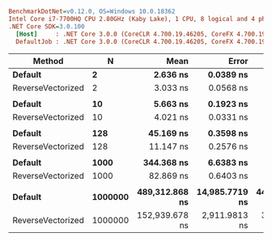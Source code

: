 ``` ini

BenchmarkDotNet=v0.12.0, OS=Windows 10.0.18362
Intel Core i7-7700HQ CPU 2.80GHz (Kaby Lake), 1 CPU, 8 logical and 4 physical cores
.NET Core SDK=3.0.100
  [Host]     : .NET Core 3.0.0 (CoreCLR 4.700.19.46205, CoreFX 4.700.19.46214), X64 RyuJIT
  DefaultJob : .NET Core 3.0.0 (CoreCLR 4.700.19.46205, CoreFX 4.700.19.46214), X64 RyuJIT


```
|            Method |       N |           Mean |          Error |         StdDev | Ratio | RatioSD |
|------------------ |-------- |---------------:|---------------:|---------------:|------:|--------:|
|           **Default** |       **2** |       **2.636 ns** |      **0.0389 ns** |      **0.0325 ns** |  **1.00** |    **0.00** |
| ReverseVectorized |       2 |       3.033 ns |      0.0568 ns |      0.0531 ns |  1.15 |    0.03 |
|                   |         |                |                |                |       |         |
|           **Default** |      **10** |       **5.663 ns** |      **0.1923 ns** |      **0.1975 ns** |  **1.00** |    **0.00** |
| ReverseVectorized |      10 |       4.021 ns |      0.0331 ns |      0.0310 ns |  0.71 |    0.02 |
|                   |         |                |                |                |       |         |
|           **Default** |     **128** |      **45.169 ns** |      **0.3598 ns** |      **0.3190 ns** |  **1.00** |    **0.00** |
| ReverseVectorized |     128 |      11.147 ns |      0.2576 ns |      0.4511 ns |  0.24 |    0.01 |
|                   |         |                |                |                |       |         |
|           **Default** |    **1000** |     **344.368 ns** |      **6.6383 ns** |      **7.6447 ns** |  **1.00** |    **0.00** |
| ReverseVectorized |    1000 |      82.869 ns |      0.6403 ns |      0.5676 ns |  0.24 |    0.01 |
|                   |         |                |                |                |       |         |
|           **Default** | **1000000** | **489,312.868 ns** | **14,985.7719 ns** | **44,185.8865 ns** |  **1.00** |    **0.00** |
| ReverseVectorized | 1000000 | 152,939.678 ns |  2,911.9813 ns |  3,682.7240 ns |  0.35 |    0.03 |
